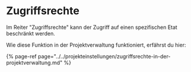 # Zugriffsrechte

Im Reiter "Zugriffsrechte" kann der Zugriff auf einen spezifischen Etat beschränkt werden.

Wie diese Funktion in der Projektverwaltung funktioniert, erfährst du hier:

{% page-ref page="../../projekteinstellungen/zugriffsrechte-in-der-projektverwaltung.md" %}



